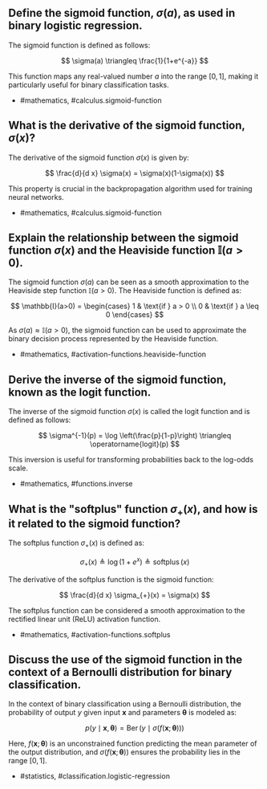 ## Define the sigmoid function, $\sigma(a)$, as used in binary logistic regression.

The sigmoid function is defined as follows:

$$ 
\sigma(a) \triangleq \frac{1}{1+e^{-a}} 
$$

This function maps any real-valued number $a$ into the range $[0,1]$, making it particularly useful for binary classification tasks.

- #mathematics, #calculus.sigmoid-function

## What is the derivative of the sigmoid function, $\sigma(x)$?

The derivative of the sigmoid function $\sigma(x)$ is given by:

$$ 
\frac{d}{d x} \sigma(x) = \sigma(x)(1-\sigma(x)) 
$$

This property is crucial in the backpropagation algorithm used for training neural networks.

- #mathematics, #calculus.sigmoid-function

## Explain the relationship between the sigmoid function $\sigma(x)$ and the Heaviside function $\mathbb{I}(a>0)$.

The sigmoid function $\sigma(a)$ can be seen as a smooth approximation to the Heaviside step function $\mathbb{I}(a>0)$. The Heaviside function is defined as:

$$
\mathbb{I}(a>0) = 
\begin{cases} 
1 & \text{if } a > 0 \\
0 & \text{if } a \leq 0 
\end{cases}
$$

As $\sigma(a) \approx \mathbb{I}(a>0)$, the sigmoid function can be used to approximate the binary decision process represented by the Heaviside function.

- #mathematics, #activation-functions.heaviside-function

## Derive the inverse of the sigmoid function, known as the logit function.

The inverse of the sigmoid function $\sigma(x)$ is called the logit function and is defined as follows:

$$ 
\sigma^{-1}(p) = \log \left(\frac{p}{1-p}\right) \triangleq \operatorname{logit}(p)
$$

This inversion is useful for transforming probabilities back to the log-odds scale.

- #mathematics, #functions.inverse

## What is the "softplus" function $\sigma_{+}(x)$, and how is it related to the sigmoid function?

The softplus function $\sigma_{+}(x)$ is defined as:

$$ 
\sigma_{+}(x) \triangleq \log \left(1+e^{x}\right) \triangleq \operatorname{softplus}(x) 
$$

The derivative of the softplus function is the sigmoid function:

$$ 
\frac{d}{d x} \sigma_{+}(x) = \sigma(x) 
$$

The softplus function can be considered a smooth approximation to the rectified linear unit (ReLU) activation function.

- #mathematics, #activation-functions.softplus

## Discuss the use of the sigmoid function in the context of a Bernoulli distribution for binary classification.

In the context of binary classification using a Bernoulli distribution, the probability of output $y$ given input $\boldsymbol{x}$ and parameters $\boldsymbol{\theta}$ is modeled as:

$$ 
p(y \mid \boldsymbol{x}, \boldsymbol{\theta})=\operatorname{Ber}(y \mid \sigma(f(\boldsymbol{x} ; \boldsymbol{\theta})))
$$

Here, $f(\boldsymbol{x} ; \boldsymbol{\theta})$ is an unconstrained function predicting the mean parameter of the output distribution, and $\sigma(f(\boldsymbol{x} ; \boldsymbol{\theta}))$ ensures the probability lies in the range $[0,1]$.

- #statistics, #classification.logistic-regression